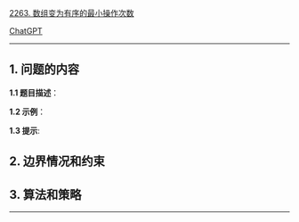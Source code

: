 [2263. 数组变为有序的最小操作次数](https://leetcode.cn/problems/make-array-non-decreasing-or-non-increasing)

[ChatGPT](chat.openai.com)

---

## 1. 问题的内容
**1.1 题目描述**：

**1.2 示例**：

**1.3 提示**:

## 2. 边界情况和约束


## 3. 算法和策略

---

